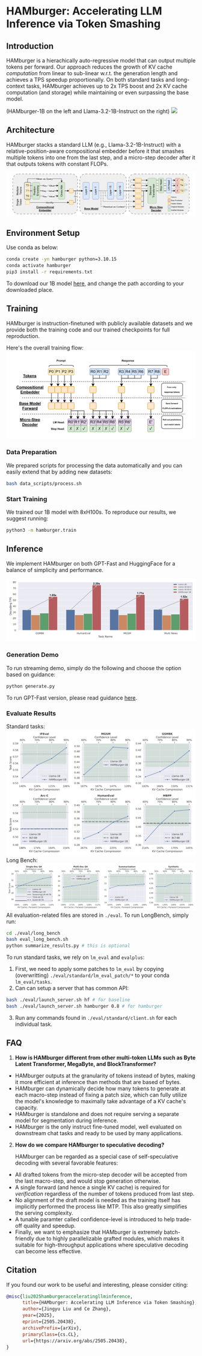 # HAMburger: Accelerating LLM Inference via Token Smashing

## Introduction
HAMburger is a hierachically auto-regressive model that can output multiple tokens per forward. Our approach reduces the growth of KV cache _computation_ from linear to sub-linear w.r.t. the generation length and achieves a TPS speedup proportionally. On both standard tasks and long-context tasks, HAMburger achieves up to 2x TPS boost and 2x KV cache computation (and storage) while maintaining or even surpassing the base model. 

(HAMburger-1B on the left and Llama-3.2-1B-Instruct on the right)
![](./assets/full.gif)

## Architecture
HAMburger stacks a standard LLM (e.g., Llama-3.2-1B-Instruct) with a relative-position-aware compositional embedder before it that smashes multiple tokens into one from the last step, and a micro-step decoder after it that outputs tokens with constant FLOPs. 

![](./assets/architecture.png)

## Environment Setup
Use conda as below:
```bash
conda create -yn hamburger python=3.10.15
conda activate hamburger
pip3 install -r requirements.txt
```

To download our 1B model [here](https://drive.google.com/file/d/1a7oLCKSBl4Vu68bvBefa7EX-GQ1XAbBG/view?usp=sharing), and change the path according to your downloaded place. 

## Training
HAMburger is instruction-finetuned with publicly available datasets and we provide both the training code and our trained checkpoints for full reproduction. 

Here's the overall training flow:
![](./assets/train.png)

### Data Preparation
We prepared scripts for processing the data automatically and you can easily extend that by adding new datasets:
```bash
bash data_scripts/process.sh
```

### Start Training
We trained our 1B model with 8xH100s. To reproduce our results, we suggest running: 
```bash
python3 -m hamburger.train
```

## Inference
We implement HAMburger on both GPT-Fast and HuggingFace for a balance of simplicity and performance. 

![](./assets/efficiency.png)

### Generation Demo
To run streaming demo, simply do the following and choose the option based on guidance:
```bash
python generate.py
```

To run GPT-Fast version, please read guidance [here](./hamburger_gpt_fast/README.md). 

### Evaluate Results
Standard tasks:
![](./assets/standard.png)
Long Bench: 
![](./assets/longbench.png)
All evaluation-related files are stored in `./eval`. To run LongBench, simply run:
```bash
cd ./eval/long_bench
bash eval_long_bench.sh
python summarize_results.py # this is optional
```

To run standard tasks, we rely on `lm_eval` and `evalplus`:

1. First, we need to apply some patches to `lm_eval` by copying (overwritting) `./eval/standard/lm_eval_patch/*` to your conda `lm_eval/tasks`.  
2. Can can setup a server that has common API:
```bash
bash ./eval/launch_server.sh hf # for baseline
bash ./eval/launch_server.sh hamburger 0.8 # for hamburger
```
3. Run any commands found in `./eval/standard/client.sh` for each individual task. 

## FAQ

1. **How is HAMburger different from other multi-token LLMs such as Byte Latent Transformer, MegaByte, and BlockTransformer?**

- HAMburger outputs at the granularity of tokens instead of bytes, making it more efficient at inference than methods that are based of bytes. 
- HAMburger can dynamically decide how many tokens to generate at each macro-step instead of fixing a patch size, which can fully utilize the model's knowledge to maximally take advantage of a KV cache's capacity. 
- HAMburger is standalone and does not require serving a separate model for segmentation during inference. 
- HAMburger is the only instruct fine-tuned model, well evaluated on downstream chat tasks and ready to be used by many applications. 

2. **How do we compare HAMburger to speculative decoding?**

    HAMburger can be regarded as a special case of self-speculative decoding with several favorable features:
- All drafted tokens from the micro-step decoder will be accepted from the last macro-step, and would stop generation otherwise. 
- A single forward (and hence a single KV cache) is required for _verification_ regardless of the number of tokens produced from last step. 
- No alignment of the draft model is needed as the training itself has implicitly performed the process like MTP. This also greatly simplifies the serving complexity. 
- A tunable paramter called confidence-level is introduced to help trade-off quality and speedup. 
- Finally, we want to emphasize that HAMburger is extremely batch-friendly due to highly parallelizable grafted modules, which makes it suitable for high-throughput applications where speculative decoding can become less effective. 

## Citation
If you found our work to be useful and interesting, please consider citing:
```bib
@misc{liu2025hamburgeracceleratingllminference,
      title={HAMburger: Accelerating LLM Inference via Token Smashing}, 
      author={Jingyu Liu and Ce Zhang},
      year={2025},
      eprint={2505.20438},
      archivePrefix={arXiv},
      primaryClass={cs.CL},
      url={https://arxiv.org/abs/2505.20438}, 
}
```
